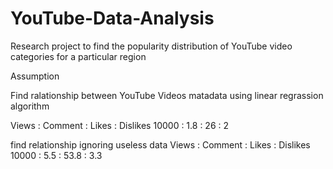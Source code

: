 # YouTube-Data-Analysis

Research project to find the popularity distribution of YouTube video
categories for a particular region

Assumption

Find ralationship between YouTube Videos matadata using linear regrassion algorithm

Views : Comment : Likes : Dislikes
10000 :   1.8   :  26   :  2

find relationship ignoring useless data
Views : Comment : Likes : Dislikes
10000 :   5.5   :  53.8   :  3.3
